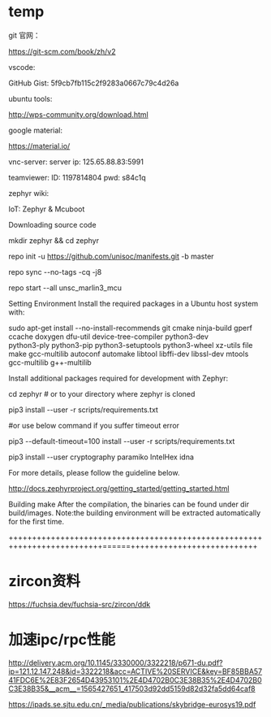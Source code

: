 # temp

git 官网：

https://git-scm.com/book/zh/v2

vscode:

GitHub Gist: 5f9cb7fb115c2f9283a0667c79c4d26a

ubuntu tools:

http://wps-community.org/download.html

google material:
 
https://material.io/

vnc-server:
server ip:
125.65.88.83:5991

teamviewer:
ID:
1197814804
pwd:
s84c1q



zephyr wiki:

IoT: Zephyr & Mcuboot

Downloading source code

mkdir zephyr && cd zephyr

repo init -u https://github.com/unisoc/manifests.git -b master

repo sync --no-tags -cq -j8

repo start --all unsc_marlin3_mcu


Setting Environment
Install the required packages in a Ubuntu host system with:

sudo apt-get install --no-install-recommends git cmake ninja-build gperf \
  ccache doxygen dfu-util device-tree-compiler python3-dev \
  python3-ply python3-pip python3-setuptools python3-wheel xz-utils file \
  make gcc-multilib autoconf automake libtool libffi-dev libssl-dev mtools \
  gcc-multilib g++-multilib
  
  
  
Install additional packages required for development with Zephyr:

cd zephyr  # or to your directory where zephyr is cloned

pip3 install --user -r scripts/requirements.txt

#or use below command if you suffer timeout error

pip3 --default-timeout=100 install --user -r scripts/requirements.txt

pip3 install --user cryptography paramiko IntelHex idna

For more details, please follow the guideline below.

 http://docs.zephyrproject.org/getting_started/getting_started.html
 

Building
make
After the compilation, the binaries can be found under dir build/images.
Note:the building environment will be extracted automatically for the first time.

++++++++++++++++++++++++++++++++++++++++++++++++++++++++++++++++++++++++++======+++++++++++++++++++++++++++

# zircon资料

https://fuchsia.dev/fuchsia-src/zircon/ddk

# 加速ipc/rpc性能

http://delivery.acm.org/10.1145/3330000/3322218/p671-du.pdf?ip=121.12.147.248&id=3322218&acc=ACTIVE%20SERVICE&key=BF85BBA5741FDC6E%2E83F2654D43953101%2E4D4702B0C3E38B35%2E4D4702B0C3E38B35&__acm__=1565427651_417503d92dd5159d82d32fa5dd64caf8

https://ipads.se.sjtu.edu.cn/_media/publications/skybridge-eurosys19.pdf
